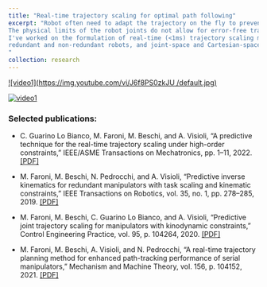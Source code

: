 ```yaml
---
title: "Real-time trajectory scaling for optimal path following"
excerpt: "Robot often need to adapt the trajectory on the fly to prevent collisions or tracking errors. 
The physical limits of the robot joints do not allow for error-free trajectory scaling or stopping, which is why online trajectory scaling is often needed to reduce the robot path error.
I've worked on the formulation of real-time (<1ms) trajectory scaling methods using model predictive control (MPC) and look-ahead techniques to reduce the robot path error in the case of 
redundant and non-redundant robots, and joint-space and Cartesian-space tasks.
"
collection: research
---
```


[![video1](https://img.youtube.com/vi/J6f8PS0zkJU /default.jpg)](https://youtu.be/J6f8PS0zkJU )

[![video1](https://img.youtube.com/vi/fy40T3PnzSo/default.jpg)](https://youtu.be/fy40T3PnzSo)

### Selected publications:

- C. Guarino Lo Bianco, M. Faroni, M. Beschi, and A. Visioli, “A predictive technique for the real-time trajectory scaling under high-order constraints,” IEEE/ASME Transactions on Mechatronics, pp. 1–11, 2022.
[[PDF]](https://hal.science/hal-04049761v1/document)

- M. Faroni, M. Beschi, N. Pedrocchi, and A. Visioli, “Predictive inverse kinematics for redundant manipulators with task scaling and kinematic constraints,” IEEE Transactions on Robotics, vol. 35, no. 1, pp. 278–285, 2019.
[[PDF]](https://hal.science/hal-02982618/document)

- M. Faroni, M. Beschi, C. Guarino Lo Bianco, and A. Visioli, “Predictive joint trajectory scaling
for manipulators with kinodynamic constraints,” Control Engineering Practice, vol. 95, p. 104264, 2020.
[[PDF]](https://hal.science/hal-02982648/document)

- M. Faroni, M. Beschi, A. Visioli, and N. Pedrocchi, “A real-time trajectory planning method
for enhanced path-tracking performance of serial manipulators,” Mechanism and Machine Theory, vol. 156, p. 104152, 2021.
[[PDF]](https://hal.science/hal-03046881v1/document)


